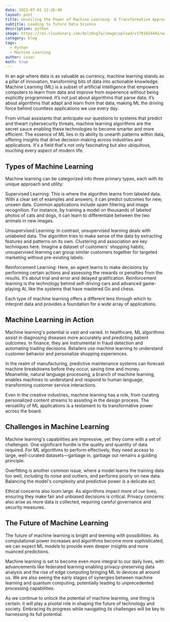 ```yaml
---
date: 2023-07-01 12:26:40
layout: post
title: Unveiling the Power of Machine Learning- A Transformative Approach to Artificial Intelligence
subtitle: Leading to future Data Science
description: python
image: https://res.cloudinary.com/dolc0vg7w/image/upload/v1701024441/waffle/cube/guw5azsynec16hajrjsw.png
category: blog
tags:
  - Python
  - Machine Learning
author: isaac
math: true
---
```


In an age where data is as valuable as currency, machine learning stands as a pillar of innovation, transforming bits of data into actionable knowledge. Machine Learning (ML) is a subset of artificial intelligence that empowers computers to learn from data and improve from experience without being explicitly programmed. It’s not just about algorithms that parse data; it’s about algorithms that adapt and learn from that data, making ML the driving force behind countless applications we use every day.

From virtual assistants that anticipate our questions to systems that predict and thwart cybersecurity threats, machine learning algorithms are the secret sauce enabling these technologies to become smarter and more efficient. The essence of ML lies in its ability to unearth patterns within data, offering insights that drive decision-making across industries and applications. It's a field that's not only fascinating but also ubiquitous, touching every aspect of modern life.

## Types of Machine Learning
Machine learning can be categorized into three primary types, each with its unique approach and utility:

Supervised Learning: This is where the algorithm learns from labeled data. With a clear set of examples and answers, it can predict outcomes for new, unseen data. Common applications include spam filtering and image recognition. For instance, by training a model on thousands of labeled photos of cats and dogs, it can learn to differentiate between the two animals in new images.

Unsupervised Learning: In contrast, unsupervised learning deals with unlabeled data. The algorithm tries to make sense of the data by extracting features and patterns on its own. Clustering and association are key techniques here. Imagine a dataset of customers' shopping habits; unsupervised learning can group similar customers together for targeted marketing without pre-existing labels.

Reinforcement Learning: Here, an agent learns to make decisions by performing certain actions and assessing the rewards or penalties from the results. It’s about trial and error and delayed gratification. Reinforcement learning is the technology behind self-driving cars and advanced game-playing AI, like the systems that have mastered Go and chess.

Each type of machine learning offers a different lens through which to interpret data and provides a foundation for a wide array of applications.

## Machine Learning in Action
Machine learning's potential is vast and varied. In healthcare, ML algorithms assist in diagnosing diseases more accurately and predicting patient outcomes. In finance, they are instrumental in fraud detection and automating trading decisions. Retailers use machine learning to understand customer behavior and personalize shopping experiences.

In the realm of manufacturing, predictive maintenance systems can forecast machine breakdowns before they occur, saving time and money. Meanwhile, natural language processing, a branch of machine learning, enables machines to understand and respond to human language, transforming customer service interactions.

Even in the creative industries, machine learning has a role, from curating personalized content streams to assisting in the design process. The versatility of ML applications is a testament to its transformative power across the board.

## Challenges in Machine Learning
Machine learning's capabilities are impressive, yet they come with a set of challenges. One significant hurdle is the quality and quantity of data required. For ML algorithms to perform effectively, they need access to large, well-curated datasets—garbage in, garbage out remains a guiding principle.

Overfitting is another common issue, where a model learns the training data too well, including its noise and outliers, and performs poorly on new data. Balancing the model's complexity and predictive power is a delicate act.

Ethical concerns also loom large. As algorithms impact more of our lives, ensuring they make fair and unbiased decisions is critical. Privacy concerns also arise as more data is collected, requiring careful governance and security measures.

## The Future of Machine Learning
The future of machine learning is bright and teeming with possibilities. As computational power increases and algorithms become more sophisticated, we can expect ML models to provide even deeper insights and more nuanced predictions.

Machine learning is set to become even more integral to our daily lives, with advancements like federated learning enabling privacy-preserving data analysis and the rise of edge computing bringing ML to devices all around us. We are also seeing the early stages of synergies between machine learning and quantum computing, potentially leading to unprecedented processing capabilities.

As we continue to unlock the potential of machine learning, one thing is certain: it will play a pivotal role in shaping the future of technology and society. Embracing its progress while navigating its challenges will be key to harnessing its full potential.
